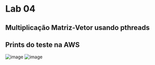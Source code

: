 # Lab 04

## Multiplicação Matriz-Vetor usando pthreads

## Prints do teste na AWS
![image](https://github.com/MaracujaDoMack/Sistemas-Operacionais-04G/assets/162309148/82d1f6da-2ead-4497-b2b3-de05f19ffe50)
![image](https://github.com/MaracujaDoMack/Sistemas-Operacionais-04G/assets/162309148/22d0c66e-fac7-439a-be2e-d26017377f40)
